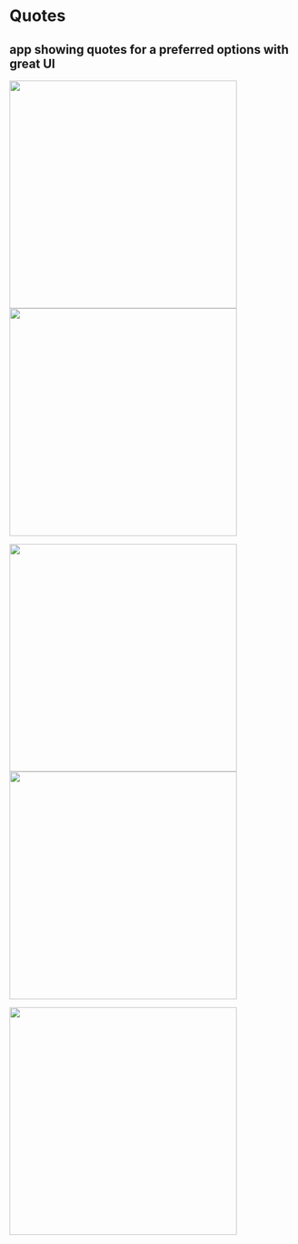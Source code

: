 # Quotes
## app showing quotes for a preferred options with great UI 

<img src="https://user-images.githubusercontent.com/58212835/73134532-5fb42880-405d-11ea-8584-514192302257.jpeg" height="400">  <img src="https://user-images.githubusercontent.com/58212835/73134533-5fb42880-405d-11ea-8d90-2b37a5b73fbf.jpeg" height="400"> 

<img src="https://user-images.githubusercontent.com/58212835/73134534-604cbf00-405d-11ea-8270-0af0bb06d90f.jpeg" height="400"> <img src="https://user-images.githubusercontent.com/58212835/73134535-604cbf00-405d-11ea-8667-05fe974c8851.jpeg" height="400"> 

<img src="https://user-images.githubusercontent.com/58212835/73134536-60e55580-405d-11ea-87ba-b2a9b5bea504.jpeg" height="400"> 
